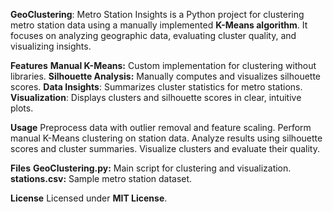 **GeoClustering**: Metro Station Insights is a Python project for clustering metro station data using a manually implemented **K-Means algorithm**. It focuses on analyzing geographic data, evaluating cluster quality, and visualizing insights.

**Features**
**Manual K-Means:** Custom implementation for clustering without libraries.
**Silhouette Analysis:** Manually computes and visualizes silhouette scores.
**Data Insights**: Summarizes cluster statistics for metro stations.
**Visualization**: Displays clusters and silhouette scores in clear, intuitive plots.

**Usage**
Preprocess data with outlier removal and feature scaling.
Perform manual K-Means clustering on station data.
Analyze results using silhouette scores and cluster summaries.
Visualize clusters and evaluate their quality.

**Files**
**GeoClustering.py:** Main script for clustering and visualization.
**stations.csv:** Sample metro station dataset.

**License**
Licensed under **MIT License**.
